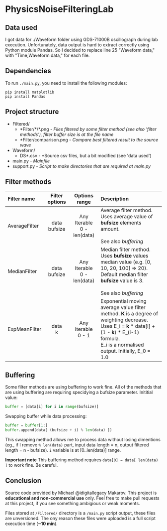 # PhysicsNoiseFilteringLab
## Data used
I got data for ./Waveform folder using GDS-71000B oscillograph during lab execution. Unfortunately, data output is hard to extract correctly using Python module Pandas. So I decided to replace line 25 "Waveform data," with "Time,Waveform data," for each file.

## Dependencies
To run `./main.py`, you need to install the following modules:
```batchfile
pip install matplotlib
pip install Pandas
```

## Project structure
- Filtered/
  - \*Filter/\*/\*.png - *Files filtered by some filter method (see also 'filter methods'), filter buffer size is at the file name*
  - \*Filter/comparison.png - *Compare best filtered result to the source wave*
- Waveform/
  - DS*.csv - *Source csv files, but a bit modified (see 'data used')
- main.py - *Mainfile*
- support.py - *Script to make directories that are required at main.py*

## Filter methods
| Filter name   | Filter options  | Options range                 | Description                                                                                          |
|:------------- |:---------------:|:-----------------------------:|:-----------------------------------------------------------------------------------------------------|
| AverageFilter | data<br>bufsize | Any Iterable<br>0 - len(data) | Average filter method. Uses average value of **bufsize** elements amount.<br><br>See also *buffering*|
| MedianFilter  | data<br>bufsize | Any Iterable<br>0 - len(data) | Median filter method. Uses **bufsize** values median value (e.g. [0, 10, 20, 100] => 20).<br>Default median filter **bufsize** value is 3.<br><br>See also *buffering*|
| ExpMeanFilter | data<br>k       | Any Iterable<br>0 - 1         | Exponential moving average value filter method. **K** is a degree of weighting decrease.<br>Uses E_i = **k** * data[i] + (1 - **k**) * E_(i-1) formula.<br>E_i is a normalised output. Initially, E_0 = 1.0|

## Buffering
Some filter methods are using buffering to work fine. All of the methods that are using buffering are requiring specidying a bufsize parameter. Inititial value:
```python
buffer = [data[i] for i in range(bufsize)]
```
Swapping buffer while data processing:
```python
buffer = buffer[1:]
buffer.append(data[ (bufsize + i) % len(data) ])
```
This swapping method allows me to process data without losing dimentions (eg., if I remove `% len(data)` part, input data length = n, output filtered length = n - bufsize). `i` variable is at [0..len(data)] range.

**Important note** This buffering method requires `data[0] = data[ len(data) ]` to work fine. Be careful.

## Conclusion
Source code provided by Michael @idigitallegacy Makarov. This project is **educational and non-commercial use** only. Feel free to make pull requests at this project, if you see something ambigious or weak moments.

Files stored at `/Filtered/` directory is a `/main.py` script output, these files are unversioned. The ony reason these files were uploaded is a full script execution time (**~10 min**).
